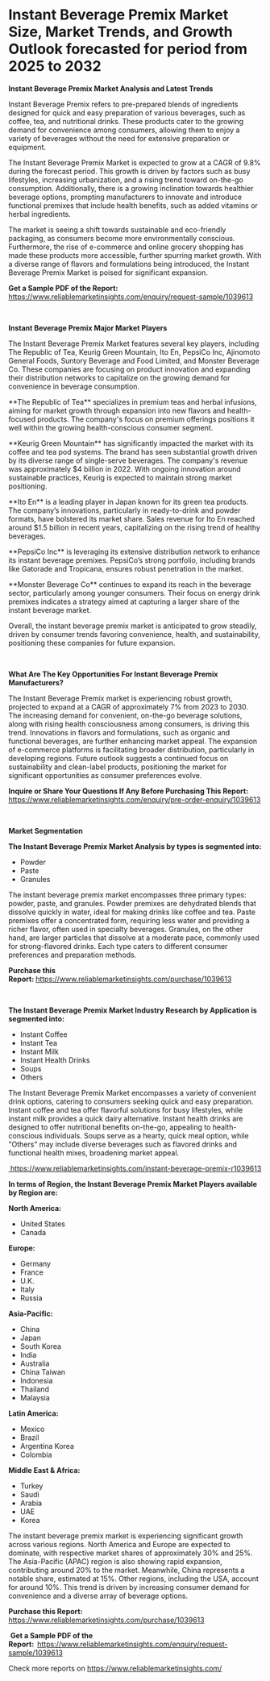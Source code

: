 <p><h1>Instant Beverage Premix Market Size, Market Trends, and Growth Outlook forecasted for period from 2025 to 2032</h1></p><p><strong>Instant Beverage Premix Market Analysis and Latest Trends</strong></p>
<p><p>Instant Beverage Premix refers to pre-prepared blends of ingredients designed for quick and easy preparation of various beverages, such as coffee, tea, and nutritional drinks. These products cater to the growing demand for convenience among consumers, allowing them to enjoy a variety of beverages without the need for extensive preparation or equipment.</p><p>The Instant Beverage Premix Market is expected to grow at a CAGR of 9.8% during the forecast period. This growth is driven by factors such as busy lifestyles, increasing urbanization, and a rising trend toward on-the-go consumption. Additionally, there is a growing inclination towards healthier beverage options, prompting manufacturers to innovate and introduce functional premixes that include health benefits, such as added vitamins or herbal ingredients. </p><p>The market is seeing a shift towards sustainable and eco-friendly packaging, as consumers become more environmentally conscious. Furthermore, the rise of e-commerce and online grocery shopping has made these products more accessible, further spurring market growth. With a diverse range of flavors and formulations being introduced, the Instant Beverage Premix Market is poised for significant expansion.</p></p>
<p><strong>Get a Sample PDF of the Report:&nbsp;</strong> <a href="https://www.reliablemarketinsights.com/enquiry/request-sample/1039613?utm_campaign=2311&utm_medium=2&utm_source=Github&utm_content=ia&utm_term=14022025&utm_id=instant-beverage-premix">https://www.reliablemarketinsights.com/enquiry/request-sample/1039613</a></p>
<p>&nbsp;</p>
<p><strong>Instant Beverage Premix Major Market Players</strong></p>
<p><p>The Instant Beverage Premix Market features several key players, including The Republic of Tea, Keurig Green Mountain, Ito En, PepsiCo Inc, Ajinomoto General Foods, Suntory Beverage and Food Limited, and Monster Beverage Co. These companies are focusing on product innovation and expanding their distribution networks to capitalize on the growing demand for convenience in beverage consumption.</p><p>**The Republic of Tea** specializes in premium teas and herbal infusions, aiming for market growth through expansion into new flavors and health-focused products. The company's focus on premium offerings positions it well within the growing health-conscious consumer segment.</p><p>**Keurig Green Mountain** has significantly impacted the market with its coffee and tea pod systems. The brand has seen substantial growth driven by its diverse range of single-serve beverages. The company's revenue was approximately $4 billion in 2022. With ongoing innovation around sustainable practices, Keurig is expected to maintain strong market positioning.</p><p>**Ito En** is a leading player in Japan known for its green tea products. The company’s innovations, particularly in ready-to-drink and powder formats, have bolstered its market share. Sales revenue for Ito En reached around $1.5 billion in recent years, capitalizing on the rising trend of healthy beverages.</p><p>**PepsiCo Inc** is leveraging its extensive distribution network to enhance its instant beverage premixes. PepsiCo’s strong portfolio, including brands like Gatorade and Tropicana, ensures robust penetration in the market.</p><p>**Monster Beverage Co** continues to expand its reach in the beverage sector, particularly among younger consumers. Their focus on energy drink premixes indicates a strategy aimed at capturing a larger share of the instant beverage market.</p><p>Overall, the instant beverage premix market is anticipated to grow steadily, driven by consumer trends favoring convenience, health, and sustainability, positioning these companies for future expansion.</p></p>
<p>&nbsp;</p>
<p><strong>What Are The Key Opportunities For Instant Beverage Premix Manufacturers?</strong></p>
<p><p>The Instant Beverage Premix market is experiencing robust growth, projected to expand at a CAGR of approximately 7% from 2023 to 2030. The increasing demand for convenient, on-the-go beverage solutions, along with rising health consciousness among consumers, is driving this trend. Innovations in flavors and formulations, such as organic and functional beverages, are further enhancing market appeal. The expansion of e-commerce platforms is facilitating broader distribution, particularly in developing regions. Future outlook suggests a continued focus on sustainability and clean-label products, positioning the market for significant opportunities as consumer preferences evolve.</p></p>
<p><strong>Inquire or Share Your Questions If Any Before Purchasing This Report:</strong> <a href="https://www.reliablemarketinsights.com/enquiry/pre-order-enquiry/1039613?utm_campaign=2311&utm_medium=2&utm_source=Github&utm_content=ia&utm_term=14022025&utm_id=instant-beverage-premix">https://www.reliablemarketinsights.com/enquiry/pre-order-enquiry/1039613</a></p>
<p>&nbsp;</p>
<p><strong>Market Segmentation</strong></p>
<p><strong>The Instant Beverage Premix Market Analysis by types is segmented into:</strong></p>
<p><ul><li>Powder</li><li>Paste</li><li>Granules</li></ul></p>
<p><p>The instant beverage premix market encompasses three primary types: powder, paste, and granules. Powder premixes are dehydrated blends that dissolve quickly in water, ideal for making drinks like coffee and tea. Paste premixes offer a concentrated form, requiring less water and providing a richer flavor, often used in specialty beverages. Granules, on the other hand, are larger particles that dissolve at a moderate pace, commonly used for strong-flavored drinks. Each type caters to different consumer preferences and preparation methods.</p></p>
<p><strong>Purchase this Report:&nbsp;</strong><a href="https://www.reliablemarketinsights.com/purchase/1039613?utm_campaign=2311&utm_medium=2&utm_source=Github&utm_content=ia&utm_term=14022025&utm_id=instant-beverage-premix">https://www.reliablemarketinsights.com/purchase/1039613</a></p>
<p>&nbsp;</p>
<p><strong>The Instant Beverage Premix Market Industry Research by Application is segmented into:</strong></p>
<p><ul><li>Instant Coffee</li><li>Instant Tea</li><li>Instant Milk</li><li>Instant Health Drinks</li><li>Soups</li><li>Others</li></ul></p>
<p><p>The Instant Beverage Premix Market encompasses a variety of convenient drink options, catering to consumers seeking quick and easy preparation. Instant coffee and tea offer flavorful solutions for busy lifestyles, while instant milk provides a quick dairy alternative. Instant health drinks are designed to offer nutritional benefits on-the-go, appealing to health-conscious individuals. Soups serve as a hearty, quick meal option, while "Others" may include diverse beverages such as flavored drinks and functional health mixes, broadening market appeal.</p></p>
<p><a href="https://www.reliablemarketinsights.com/instant-beverage-premix-r1039613?utm_campaign=2311&utm_medium=2&utm_source=Github&utm_content=ia&utm_term=14022025&utm_id=instant-beverage-premix">&nbsp;https://www.reliablemarketinsights.com/instant-beverage-premix-r1039613</a></p>
<p><strong>In terms of Region, the Instant Beverage Premix Market Players available by Region are:</strong></p>
<p>
    <p> <strong> North America: </strong>
        <ul>
            <li>United States</li>
            <li>Canada</li>
        </ul>
        </p> 
    <p> <strong> Europe: </strong>
        <ul>
            <li>Germany</li>
            <li>France</li>
            <li>U.K.</li>
            <li>Italy</li>
            <li>Russia</li>
        </ul>
        </p> 
    <p> <strong> Asia-Pacific: </strong>
        <ul>
            <li>China</li>
            <li>Japan</li>
            <li>South Korea</li>
            <li>India</li>
            <li>Australia</li>
            <li>China Taiwan</li>
            <li>Indonesia</li>
            <li>Thailand</li>
            <li>Malaysia</li>
        </ul>
        </p> 
    <p> <strong> Latin America: </strong>
        <ul>
            <li>Mexico</li>
            <li>Brazil</li>
            <li>Argentina Korea</li>
            <li>Colombia</li>
        </ul>
        </p> 
    <p> <strong> Middle East & Africa: </strong>
        <ul>
            <li>Turkey</li>
            <li>Saudi</li>
            <li>Arabia</li>
            <li>UAE</li>
            <li>Korea</li>
        </ul>
    </p>
    </p>
<p><p>The instant beverage premix market is experiencing significant growth across various regions. North America and Europe are expected to dominate, with respective market shares of approximately 30% and 25%. The Asia-Pacific (APAC) region is also showing rapid expansion, contributing around 20% to the market. Meanwhile, China represents a notable share, estimated at 15%. Other regions, including the USA, account for around 10%. This trend is driven by increasing consumer demand for convenience and a diverse array of beverage options.</p></p>
<p><strong>Purchase this Report: </strong><a href="https://www.reliablemarketinsights.com/purchase/1039613?utm_campaign=2311&utm_medium=2&utm_source=Github&utm_content=ia&utm_term=14022025&utm_id=instant-beverage-premix">https://www.reliablemarketinsights.com/purchase/1039613</a></p>
<p>&nbsp;<strong>Get a Sample PDF of the Report:&nbsp;&nbsp;</strong><a href="https://www.reliablemarketinsights.com/enquiry/request-sample/1039613?utm_campaign=2311&utm_medium=2&utm_source=Github&utm_content=ia&utm_term=14022025&utm_id=instant-beverage-premix">https://www.reliablemarketinsights.com/enquiry/request-sample/1039613</a></p>
<p><strong></strong></p>
<p>Check more reports on <a href="https://www.reliablemarketinsights.com/?utm_campaign=2311&utm_medium=2&utm_source=Github&utm_content=ia&utm_term=14022025&utm_id=instant-beverage-premix">https://www.reliablemarketinsights.com/</a></p>